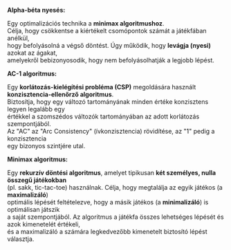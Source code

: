 **Alpha-béta nyesés:**

Egy optimalizációs technika a **minimax algoritmushoz**.\
Célja, hogy csökkentse a kiértékelt csomópontok számát a játékfában anélkül,\
hogy befolyásolná a végső döntést. Úgy működik, hogy **levágja (nyesi)** azokat az ágakat,\
amelyekről bebizonyosodik, hogy nem befolyásolhatják a legjobb lépést.


**AC-1 algoritmus:**

Egy **korlátozás-kielégítési probléma (CSP)** megoldására használt **konzisztencia-ellenőrző algoritmus**.\
Biztosítja, hogy egy változó tartományának minden értéke konzisztens legyen legalább egy\
értékkel a szomszédos változók tartományában az adott korlátozás szempontjából.\
Az "AC" az "Arc Consistency" (ívkonzisztencia) rövidítése, az "1" pedig a konzisztencia\
egy bizonyos szintjére utal.


**Minimax algoritmus:**

Egy **rekurzív döntési algoritmus**, amelyet tipikusan **két személyes, nulla összegű játékokban**\
(pl. sakk, tic-tac-toe) használnak. Célja, hogy megtalálja az egyik játékos (a **maximalizáló**)\
optimális lépését feltételezve, hogy a másik játékos (a **minimalizáló**) is optimálisan játszik\
a saját szempontjából. Az algoritmus a játékfa összes lehetséges lépését és azok kimenetelét értékeli,\
és a maximalizáló a számára legkedvezőbb kimenetelt biztosító lépést választja.